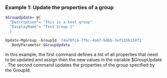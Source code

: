### Example 1: Update the properties of a group

```powershell
$GroupUpdate= @{
  "Description"= "This is a test group"
  "DisplayName"= "Test Group 1"
  }

Update-MgGroup -GroupId '74a7bfca-7fbc-4a67-b4bb-3ef115b114f1' 
  -BodyParameter $GroupUpdate
```

In this example, the first command defines a list of all properties that need to be updated and assign then the new values in the variable $GroupUpdate .
The second command updates the properties of the group specified by the GroupId.
